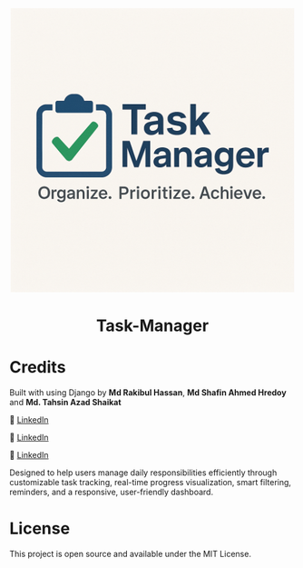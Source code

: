 <p align="center">
  <img src="Task-Manager.png" width="500" alt="Task-Manager">
</p>

# <h1 align="center">Task-Manager</h1> 

# Credits

Built with using Django by **Md Rakibul Hassan**, **Md Shafin Ahmed Hredoy** and **Md. Tahsin Azad Shaikat**

🔗 [LinkedIn](https://www.linkedin.com/in/md-rakibul-hassan-507b00308)

🔗 [LinkedIn](https://www.linkedin.com/in/iamshafin121?utm_source=share&utm_campaign=share_via&utm_content=profile&utm_medium=android_app)

🔗 [LinkedIn](https://www.linkedin.com/in/mdtahsinazad020?utm_source=share&utm_campaign=share_via&utm_content=profile&utm_medium=android_app)

Designed to help users manage daily responsibilities efficiently through customizable task tracking, real-time progress visualization, smart filtering, reminders, and a responsive, user-friendly dashboard.

# License

This project is open source and available under the MIT License.
